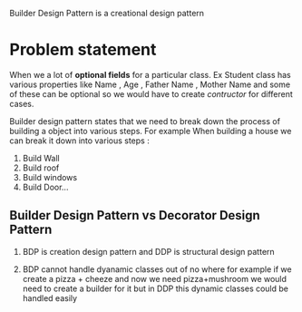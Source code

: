 Builder Design Pattern is a creational design pattern

# Problem statement 

  When we a lot of **optional fields** for a particular class. Ex  Student class has various properties like Name , Age , Father Name , Mother Name and some of these can be optional so we would have to create *contructor* for different cases.

Builder design pattern states that we need to break down the process of building a object into various steps. For example When building a house we can break it down into various steps :
1) Build Wall
2) Build roof
3) Build windows
4) Build Door...

## Builder Design Pattern vs Decorator Design Pattern

  1) BDP is creation design pattern and DDP is structural design pattern

  2) BDP cannot handle dyanamic classes out of no where for example if we create a pizza + cheeze and now we need pizza+mushroom we would need to create a builder for it but in DDP this dynamic classes could be handled easily
